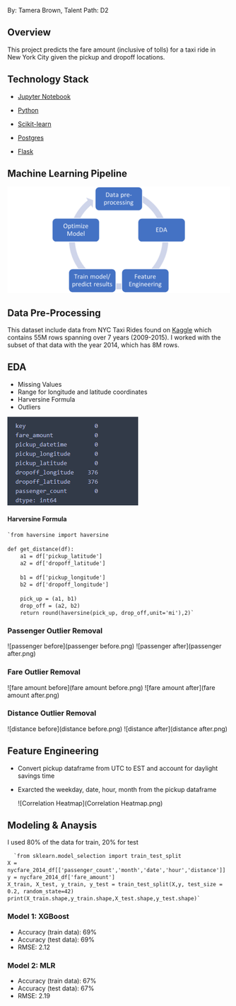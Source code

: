 
By: Tamera Brown, Talent Path: D2

## Overview

This project predicts the fare amount (inclusive of tolls) for a taxi ride in New York City given the pickup and dropoff locations. 




## Technology Stack

* [Jupyter Notebook](https://jupyter.org/) 

* [Python](https://www.python.org/)

* [Scikit-learn](https://scikit-learn.org/stable/)

* [Postgres](https://www.postgresql.org/)

* [Flask](https://flask.palletsprojects.com/en/2.0.x/)

  


## Machine Learning Pipeline

![Pipeline](Pipeline.png)


## Data Pre-Processing

This dataset include data from NYC Taxi Rides found on [Kaggle](https://www.kaggle.com/c/new-york-city-taxi-fare-prediction/overview) which contains 55M rows spanning over 7 years (2009-2015). I worked with the subset of that data with the year 2014, which has 8M rows.



## EDA
- Missing Values
- Range for longitude and latitude coordinates
- Harversine Formula
- Outliers

![Missing Data](nulls.PNG) 


#### Harversine Formula

    `from haversine import haversine
    
    def get_distance(df):
        a1 = df['pickup_latitude']
        a2 = df['dropoff_latitude']
    
    	b1 = df['pickup_longitude']
    	b2 = df['dropoff_longitude']
    
    	pick_up = (a1, b1) 
    	drop_off = (a2, b2)
    	return round(haversine(pick_up, drop_off,unit='mi'),2)`
	
	

### Passenger Outlier Removal

![passenger before](passenger before.png)  ![passenger after](passenger after.png)


### Fare Outlier Removal

![fare amount before](fare amount before.png)  ![fare amount after](fare amount after.png)



### Distance Outlier Removal

![distance before](distance before.png)  ![distance after](distance after.png)



## Feature Engineering

- Convert pickup dataframe from UTC to EST and account for daylight savings time
- Exarcted the weekday, date, hour, month from the pickup dataframe
  
  
  ![Correlation Heatmap](Correlation Heatmap.png)
  
## Modeling & Anaysis
 
 I used 80% of the data for train, 20% for test
 
      `from sklearn.model_selection import train_test_split
	X = nycfare_2014_df[['passenger_count','month','date','hour','distance']]
	y = nycfare_2014_df['fare_amount']
	X_train, X_test, y_train, y_test = train_test_split(X,y, test_size = 0.2, random_state=42)
	print(X_train.shape,y_train.shape,X_test.shape,y_test.shape)`
  

### Model 1: XGBoost
 
 - Accuracy (train data): 69%
 - Accuracy (test data): 69%
 - RMSE: 2.12

 
### Model 2: MLR
 
 - Accuracy (train data): 67%
 - Accuracy (test data): 67%
 - RMSE: 2.19
